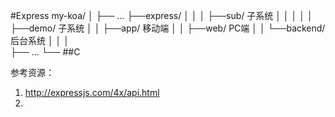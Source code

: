 #Express
my-koa/
│
├── ...
├──express/
│  │
│  ├──sub/  子系统
│  │  │
│  │  ├──demo/  子系统
│  │  ├──app/   移动端
│  │  ├──web/   PC端
│  │  └──backend/后台系统
│  │
│  
├── ...
└── 
##C

参考资源：
1. http://expressjs.com/4x/api.html
2. 
